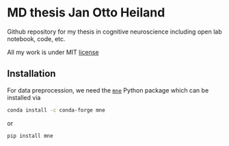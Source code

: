 # MD thesis Jan Otto Heiland
Github repository for my thesis in cognitive neuroscience including open lab notebook, code, etc.

All my work is under MIT [license](LISENCE.md)


Installation
-----------

For data preprocession, we need the
[`mne`](https://github.com/mne-tools/mne-python)
Python package which can be installed via
```bash
conda install -c conda-forge mne
```
or
```bash
pip install mne
```

